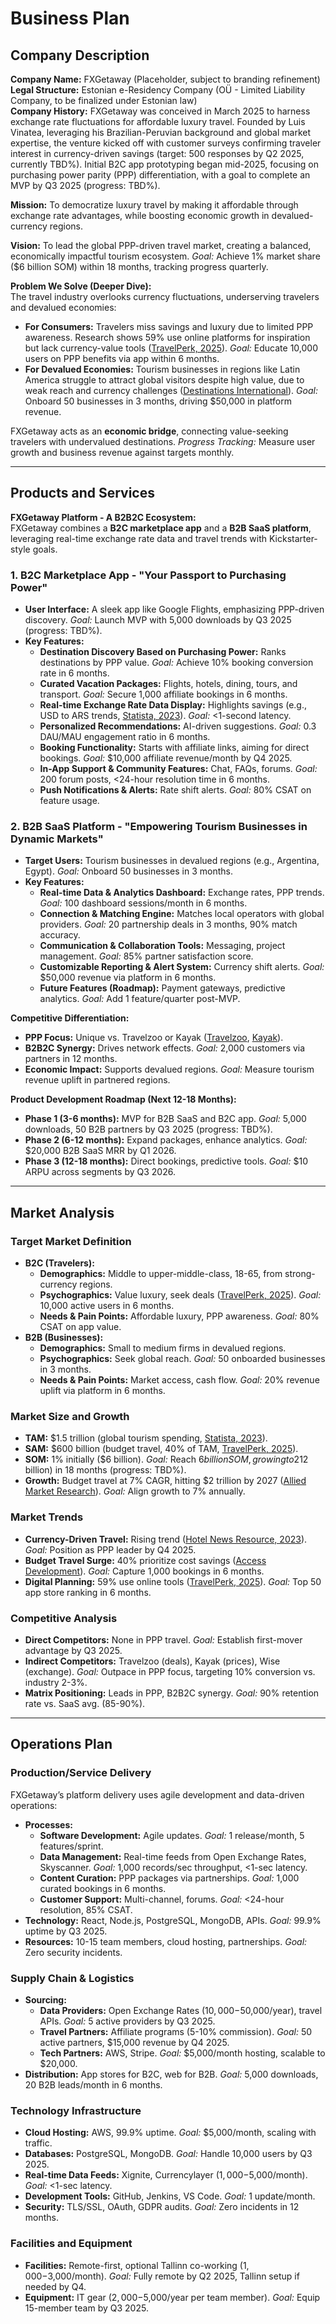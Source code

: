 # Business Plan

## Company Description

**Company Name:** FXGetaway (Placeholder, subject to branding refinement)  
**Legal Structure:** Estonian e-Residency Company (OÜ - Limited Liability Company, to be finalized under Estonian law)  
**Company History:** FXGetaway was conceived in March 2025 to harness exchange rate fluctuations for affordable luxury travel. Founded by Luis Vinatea, leveraging his Brazilian-Peruvian background and global market expertise, the venture kicked off with customer surveys confirming traveler interest in currency-driven savings (target: 500 responses by Q2 2025, currently TBD%). Initial B2C app prototyping began mid-2025, focusing on purchasing power parity (PPP) differentiation, with a goal to complete an MVP by Q3 2025 (progress: TBD%).

**Mission:** To democratize luxury travel by making it affordable through exchange rate advantages, while boosting economic growth in devalued-currency regions.  

**Vision:** To lead the global PPP-driven travel market, creating a balanced, economically impactful tourism ecosystem. *Goal:* Achieve 1% market share ($6 billion SOM) within 18 months, tracking progress quarterly.

**Problem We Solve (Deeper Dive):**  
The travel industry overlooks currency fluctuations, underserving travelers and devalued economies:  
- **For Consumers:** Travelers miss savings and luxury due to limited PPP awareness. Research shows 59% use online platforms for inspiration but lack currency-value tools ([TravelPerk, 2025](https://www.travelperk.com/blog/online-travel-booking-statistics/)). *Goal:* Educate 10,000 users on PPP benefits via app within 6 months.  
- **For Devalued Economies:** Tourism businesses in regions like Latin America struggle to attract global visitors despite high value, due to weak reach and currency challenges ([Destinations International](https://destinationsinternational.org/blog/currencies-and-tourism)). *Goal:* Onboard 50 businesses in 3 months, driving $50,000 in platform revenue.  

FXGetaway acts as an **economic bridge**, connecting value-seeking travelers with undervalued destinations. *Progress Tracking:* Measure user growth and business revenue against targets monthly.

---

## Products and Services

**FXGetaway Platform - A B2B2C Ecosystem:**  
FXGetaway combines a **B2C marketplace app** and a **B2B SaaS platform**, leveraging real-time exchange rate data and travel trends with Kickstarter-style goals.

### 1. B2C Marketplace App - "Your Passport to Purchasing Power"
- **User Interface:** A sleek app like Google Flights, emphasizing PPP-driven discovery. *Goal:* Launch MVP with 5,000 downloads by Q3 2025 (progress: TBD%).  
- **Key Features:**  
  - **Destination Discovery Based on Purchasing Power:** Ranks destinations by PPP value. *Goal:* Achieve 10% booking conversion rate in 6 months.  
  - **Curated Vacation Packages:** Flights, hotels, dining, tours, and transport. *Goal:* Secure 1,000 affiliate bookings in 6 months.  
  - **Real-time Exchange Rate Data Display:** Highlights savings (e.g., USD to ARS trends, [Statista, 2023](https://www.statista.com/chart/31507/percentage-change-against-the-us-dollar-of-the-most-devalued-currencies/)). *Goal:* <1-second latency.  
  - **Personalized Recommendations:** AI-driven suggestions. *Goal:* 0.3 DAU/MAU engagement ratio in 6 months.  
  - **Booking Functionality:** Starts with affiliate links, aiming for direct bookings. *Goal:* $10,000 affiliate revenue/month by Q4 2025.  
  - **In-App Support & Community Features:** Chat, FAQs, forums. *Goal:* 200 forum posts, <24-hour resolution time in 6 months.  
  - **Push Notifications & Alerts:** Rate shift alerts. *Goal:* 80% CSAT on feature usage.  

### 2. B2B SaaS Platform - "Empowering Tourism Businesses in Dynamic Markets"
- **Target Users:** Tourism businesses in devalued regions (e.g., Argentina, Egypt). *Goal:* Onboard 50 businesses in 3 months.  
- **Key Features:**  
  - **Real-time Data & Analytics Dashboard:** Exchange rates, PPP trends. *Goal:* 100 dashboard sessions/month in 6 months.  
  - **Connection & Matching Engine:** Matches local operators with global providers. *Goal:* 20 partnership deals in 3 months, 90% match accuracy.  
  - **Communication & Collaboration Tools:** Messaging, project management. *Goal:* 85% partner satisfaction score.  
  - **Customizable Reporting & Alert System:** Currency shift alerts. *Goal:* $50,000 revenue via platform in 6 months.  
  - **Future Features (Roadmap):** Payment gateways, predictive analytics. *Goal:* Add 1 feature/quarter post-MVP.  

**Competitive Differentiation:**  
- **PPP Focus:** Unique vs. Travelzoo or Kayak ([Travelzoo](https://www.travelzoo.com/), [Kayak](https://www.kayak.com/)).  
- **B2B2C Synergy:** Drives network effects. *Goal:* 2,000 customers via partners in 12 months.  
- **Economic Impact:** Supports devalued regions. *Goal:* Measure tourism revenue uplift in partnered regions.  

**Product Development Roadmap (Next 12-18 Months):**  
- **Phase 1 (3-6 months):** MVP for B2B SaaS and B2C app. *Goal:* 5,000 downloads, 50 B2B partners by Q3 2025 (progress: TBD%).  
- **Phase 2 (6-12 months):** Expand packages, enhance analytics. *Goal:* $20,000 B2B SaaS MRR by Q1 2026.  
- **Phase 3 (12-18 months):** Direct bookings, predictive tools. *Goal:* $10 ARPU across segments by Q3 2026.

---

## Market Analysis

### Target Market Definition
- **B2C (Travelers):**  
  - **Demographics:** Middle to upper-middle-class, 18-65, from strong-currency regions.  
  - **Psychographics:** Value luxury, seek deals ([TravelPerk, 2025](https://www.travelperk.com/blog/online-travel-booking-statistics/)). *Goal:* 10,000 active users in 6 months.  
  - **Needs & Pain Points:** Affordable luxury, PPP awareness. *Goal:* 80% CSAT on app value.  
- **B2B (Businesses):**  
  - **Demographics:** Small to medium firms in devalued regions.  
  - **Psychographics:** Seek global reach. *Goal:* 50 onboarded businesses in 3 months.  
  - **Needs & Pain Points:** Market access, cash flow. *Goal:* 20% revenue uplift via platform in 6 months.  

### Market Size and Growth
- **TAM:** $1.5 trillion (global tourism spending, [Statista, 2023](https://www.statista.com/statistics/298060/contribution-of-travel-and-tourism-to-the-global-economy-by-type-of-spending/)).  
- **SAM:** $600 billion (budget travel, 40% of TAM, [TravelPerk, 2025](https://www.travelperk.com/blog/online-travel-booking-statistics/)).  
- **SOM:** 1% initially ($6 billion). *Goal:* Reach $6 billion SOM, growing to 2% ($12 billion) in 18 months (progress: TBD%).  
- **Growth:** Budget travel at 7% CAGR, hitting $2 trillion by 2027 ([Allied Market Research](https://www.alliedmarketresearch.com/budget-travel-market-A12326)). *Goal:* Align growth to 7% annually.

### Market Trends
- **Currency-Driven Travel:** Rising trend ([Hotel News Resource, 2023](https://www.hotelnewsresource.com/article123769.html)). *Goal:* Position as PPP leader by Q4 2025.  
- **Budget Travel Surge:** 40% prioritize cost savings ([Access Development](https://blog.accessdevelopment.com/tourism-and-travel-statistics-the-ultimate-collection)). *Goal:* Capture 1,000 bookings in 6 months.  
- **Digital Planning:** 59% use online tools ([TravelPerk, 2025](https://www.travelperk.com/blog/online-travel-booking-statistics/)). *Goal:* Top 50 app store ranking in 6 months.

### Competitive Analysis
- **Direct Competitors:** None in PPP travel. *Goal:* Establish first-mover advantage by Q3 2025.  
- **Indirect Competitors:** Travelzoo (deals), Kayak (prices), Wise (exchange). *Goal:* Outpace in PPP focus, targeting 10% conversion vs. industry 2-3%.  
- **Matrix Positioning:** Leads in PPP, B2B2C synergy. *Goal:* 90% retention rate vs. SaaS avg. (85-90%).

---

## Operations Plan

### Production/Service Delivery
FXGetaway’s platform delivery uses agile development and data-driven operations:  
- **Processes:**  
  - **Software Development:** Agile updates. *Goal:* 1 release/month, 5 features/sprint.  
  - **Data Management:** Real-time feeds from Open Exchange Rates, Skyscanner. *Goal:* 1,000 records/sec throughput, <1-sec latency.  
  - **Content Curation:** PPP packages via partnerships. *Goal:* 1,000 curated bookings in 6 months.  
  - **Customer Support:** Multi-channel, forums. *Goal:* <24-hour resolution, 85% CSAT.  
- **Technology:** React, Node.js, PostgreSQL, MongoDB, APIs. *Goal:* 99.9% uptime by Q3 2025.  
- **Resources:** 10-15 team members, cloud hosting, partnerships. *Goal:* Zero security incidents.

### Supply Chain & Logistics
- **Sourcing:**  
  - **Data Providers:** Open Exchange Rates ($10,000-$50,000/year), travel APIs. *Goal:* 5 active providers by Q3 2025.  
  - **Travel Partners:** Affiliate programs (5-10% commission). *Goal:* 50 active partners, $15,000 revenue by Q4 2025.  
  - **Tech Partners:** AWS, Stripe. *Goal:* $5,000/month hosting, scalable to $20,000.  
- **Distribution:** App stores for B2C, web for B2B. *Goal:* 5,000 downloads, 20 B2B leads/month in 6 months.

### Technology Infrastructure
- **Cloud Hosting:** AWS, 99.9% uptime. *Goal:* $5,000/month, scaling with traffic.  
- **Databases:** PostgreSQL, MongoDB. *Goal:* Handle 10,000 users by Q3 2025.  
- **Real-time Data Feeds:** Xignite, Currencylayer ($1,000-$5,000/month). *Goal:* <1-sec latency.  
- **Development Tools:** GitHub, Jenkins, VS Code. *Goal:* 1 update/month.  
- **Security:** TLS/SSL, OAuth, GDPR audits. *Goal:* Zero incidents in 12 months.

### Facilities and Equipment
- **Facilities:** Remote-first, optional Tallinn co-working ($1,000-$3,000/month). *Goal:* Fully remote by Q2 2025, Tallinn setup if needed by Q4.  
- **Equipment:** IT gear ($2,000-$5,000/year per team member). *Goal:* Equip 15-member team by Q3 2025.
